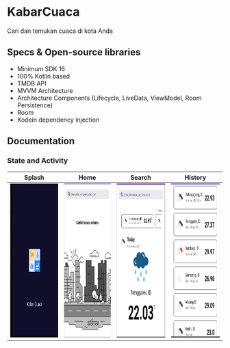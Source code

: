 # KabarCuaca
Cari dan temukan cuaca di kota Anda

## Specs & Open-source libraries
- Minimum SDK 16
- 100% Kotlin based
- TMDB API
- MVVM Architecture
- Architecture Components (Lifecycle, LiveData, ViewModel, Room Persistence)
- Room
- Kodein dependency injection

## Documentation

### State and Activity
|Splash                 |   Home             |   Search      |   History |
|:------------------:|:----------------------------:|:---------------------:|:-----------------:|
| <span align="center"><img width="200px" height="360px" src="screenshot/splash.png"></span> | <span align="center"><img width="200px" height="360px" src="screenshot/home.png"></span> | <span align="center"><img width="200px" height="360px" src="screenshot/search.png"></span> | <span align="center"><img width="200px" height="360px" src="screenshot/history.png"></span> |

